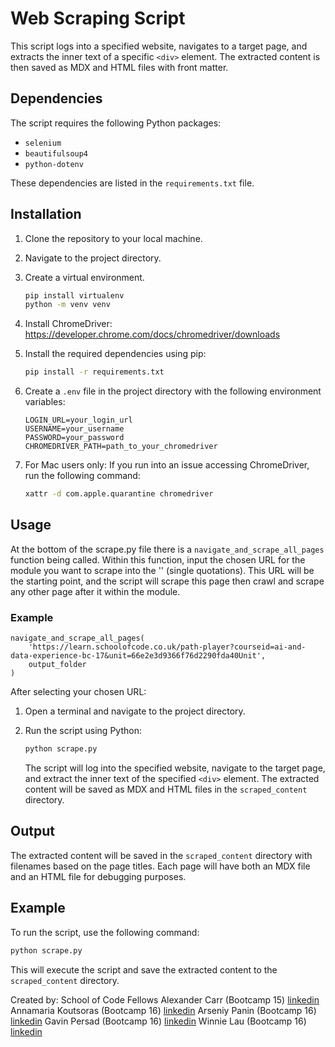 # Web Scraping Script

This script logs into a specified website, navigates to a target page, and extracts the inner text of a specific `<div>` element. The extracted content is then saved as MDX and HTML files with front matter.

## Dependencies

The script requires the following Python packages:

- `selenium`
- `beautifulsoup4`
- `python-dotenv`

These dependencies are listed in the `requirements.txt` file.

## Installation

1. Clone the repository to your local machine.
2. Navigate to the project directory.
3. Create a virtual environment.

   ```bash
   pip install virtualenv
   python -m venv venv
   ```

4. Install ChromeDriver:
   https://developer.chrome.com/docs/chromedriver/downloads

5. Install the required dependencies using pip:

   ```bash
   pip install -r requirements.txt
   ```

6. Create a `.env` file in the project directory with the following environment variables:

   ```env
   LOGIN_URL=your_login_url
   USERNAME=your_username
   PASSWORD=your_password
   CHROMEDRIVER_PATH=path_to_your_chromedriver
   ```

7. For Mac users only:
   If you run into an issue accessing ChromeDriver, run the following command:

   ```bash
   xattr -d com.apple.quarantine chromedriver
   ```

## Usage

At the bottom of the scrape.py file there is a `navigate_and_scrape_all_pages` function being called. Within this function, input the chosen URL for the module you want to scrape into the '' (single quotations). This URL will be the starting point, and the script will scrape this page then crawl and scrape any other page after it within the module.

### Example

```
navigate_and_scrape_all_pages(
    'https://learn.schoolofcode.co.uk/path-player?courseid=ai-and-data-experience-bc-17&unit=66e2e3d9366f76d2290fda40Unit',
    output_folder
)
```

After selecting your chosen URL:

1. Open a terminal and navigate to the project directory.
2. Run the script using Python:

   ```bash
   python scrape.py
   ```

   The script will log into the specified website, navigate to the target page, and extract the inner text of the specified `<div>` element. The extracted content will be saved as MDX and HTML files in the `scraped_content` directory.

## Output

The extracted content will be saved in the `scraped_content` directory with filenames based on the page titles. Each page will have both an MDX file and an HTML file for debugging purposes.

## Example

To run the script, use the following command:

```bash
python scrape.py
```

This will execute the script and save the extracted content to the `scraped_content` directory.

Created by:
School of Code Fellows
Alexander Carr (Bootcamp 15) [linkedin](https://www.linkedin.com/in/alexander-carr-424591144/)
Annamaria Koutsoras (Bootcamp 16) [linkedin](https://www.linkedin.com/in/annamariakou/)
Arseniy Panin (Bootcamp 16) [linkedin](https://www.linkedin.com/in/arseniy-panin-a6583a161/)
Gavin Persad (Bootcamp 16) [linkedin](https://www.linkedin.com/in/gavin-persad/)
Winnie Lau (Bootcamp 16) [linkedin](https://www.linkedin.com/in/lau-winnie)
